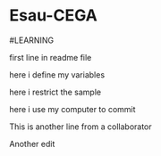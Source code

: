 # Esau-CEGA

#LEARNING

first line in readme file 

here i define my variables 

here i restrict the sample

here i use my computer to commit

This is another line from a collaborator 

Another edit 